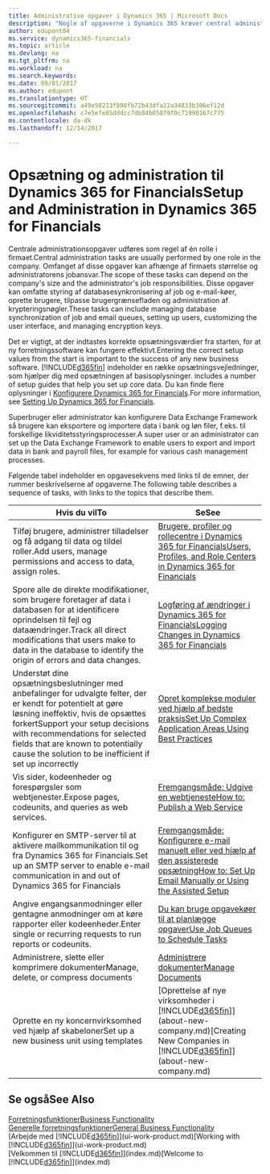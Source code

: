 ```yaml
---
title: Administrative opgaver i Dynamics 365 | Microsoft Docs
description: "Nogle af opgaverne i Dynamics 365 kræver central administration og installation. Se, hvilke opgaver det er, og få at vide, hvad du skal gøre."
author: edupont04
ms.service: dynamics365-financials
ms.topic: article
ms.devlang: na
ms.tgt_pltfrm: na
ms.workload: na
ms.search.keywords: 
ms.date: 09/01/2017
ms.author: edupont
ms.translationtype: HT
ms.sourcegitcommit: a49e50213f808fb72b43dfa22a34833b306ef12d
ms.openlocfilehash: c7e5efe85dddcc7db84b05879f0c71990167c775
ms.contentlocale: da-dk
ms.lasthandoff: 12/14/2017

---
```

# <a name="setup-and-administration-in-dynamics-365-for-financials"></a><span data-ttu-id="4c0d9-104">Opsætning og administration til Dynamics 365 for Financials</span><span class="sxs-lookup"><span data-stu-id="4c0d9-104">Setup and Administration in Dynamics 365 for Financials</span></span>
<span data-ttu-id="4c0d9-105">Centrale administrationsopgaver udføres som regel af én rolle i firmaet.</span><span class="sxs-lookup"><span data-stu-id="4c0d9-105">Central administration tasks are usually performed by one role in the company.</span></span> <span data-ttu-id="4c0d9-106">Omfanget af disse opgaver kan afhænge af firmaets størrelse og administratorens jobansvar.</span><span class="sxs-lookup"><span data-stu-id="4c0d9-106">The scope of these tasks can depend on the company's size and the administrator's job responsibilities.</span></span> <span data-ttu-id="4c0d9-107">Disse opgaver kan omfatte styring af databasesynkronisering af job og e-mail-køer, oprette brugere, tilpasse brugergrænsefladen og administration af krypteringsnøgler.</span><span class="sxs-lookup"><span data-stu-id="4c0d9-107">These tasks can include managing database synchronization of job and email queues, setting up users, customizing the user interface, and managing encryption keys.</span></span>  

<span data-ttu-id="4c0d9-108">Det er vigtigt, at der indtastes korrekte opsætningsværdier fra starten, for at ny forretningssoftware kan fungere effektivt.</span><span class="sxs-lookup"><span data-stu-id="4c0d9-108">Entering the correct setup values from the start is important to the success of any new business software.</span></span> [!INCLUDE[d365fin](includes/d365fin_md.md)]<span data-ttu-id="4c0d9-109"> indeholder en række opsætningsvejledninger, som hjælper dig med opsætningen af basisoplysninger.</span><span class="sxs-lookup"><span data-stu-id="4c0d9-109"> includes a number of setup guides that help you set up core data.</span></span> <span data-ttu-id="4c0d9-110">Du kan finde flere oplysninger i [Konfigurere Dynamics 365 for Financials](setup.md).</span><span class="sxs-lookup"><span data-stu-id="4c0d9-110">For more information, see [Setting Up Dynamics 365 for Financials](setup.md).</span></span>

<!--Whether you use [!INCLUDE[rim](../../includes/rim_md.md)] to implement setup values or you manually enter them in the new company, you can support your setup decisions with some general recommendations for selected setup fields that are known to potentially cause the solution to be inefficient if defined incorrectly.-->  

<span data-ttu-id="4c0d9-111">Superbruger eller administrator kan konfigurere Data Exchange Framework så brugere kan eksportere og importere data i bank og løn filer, f.eks. til forskellige likviditetsstyringsprocesser.</span><span class="sxs-lookup"><span data-stu-id="4c0d9-111">A super user or an administrator can set up the Data Exchange Framework to enable users to export and import data in bank and payroll files, for example for various cash management processes.</span></span>  

<span data-ttu-id="4c0d9-112">Følgende tabel indeholder en opgavesekvens med links til de emner, der rummer beskrivelserne af opgaverne.</span><span class="sxs-lookup"><span data-stu-id="4c0d9-112">The following table describes a sequence of tasks, with links to the topics that describe them.</span></span>   

|<span data-ttu-id="4c0d9-113">**Hvis du vil**</span><span class="sxs-lookup"><span data-stu-id="4c0d9-113">**To**</span></span>|<span data-ttu-id="4c0d9-114">**Se**</span><span class="sxs-lookup"><span data-stu-id="4c0d9-114">**See**</span></span>|  
|------------|-------------|  
|<span data-ttu-id="4c0d9-115">Tilføj brugere, administrer tilladelser og få adgang til data og tildel roller.</span><span class="sxs-lookup"><span data-stu-id="4c0d9-115">Add users, manage permissions and access to data, assign roles.</span></span>|[<span data-ttu-id="4c0d9-116">Brugere, profiler og rollecentre i Dynamics 365 for Financials</span><span class="sxs-lookup"><span data-stu-id="4c0d9-116">Users, Profiles, and Role Centers in Dynamics 365 for Financials</span></span>](admin-users-profiles-roles.md)|  
|<span data-ttu-id="4c0d9-117">Spore alle de direkte modifikationer, som brugere foretager af data i databasen for at identificere oprindelsen til fejl og dataændringer.</span><span class="sxs-lookup"><span data-stu-id="4c0d9-117">Track all direct modifications that users make to data in the database to identify the origin of errors and data changes.</span></span>|[<span data-ttu-id="4c0d9-118">Logføring af ændringer i Dynamics 365 for Financials</span><span class="sxs-lookup"><span data-stu-id="4c0d9-118">Logging Changes in Dynamics 365 for Financials</span></span>](across-log-changes.md)|  
|<span data-ttu-id="4c0d9-119">Understøt dine opsætningsbeslutninger med anbefalinger for udvalgte felter, der er kendt for potentielt at gøre løsning ineffektiv, hvis de opsættes forkert</span><span class="sxs-lookup"><span data-stu-id="4c0d9-119">Support your setup decisions with recommendations for selected fields that are known to potentially cause the solution to be inefficient if set up incorrectly</span></span>|[<span data-ttu-id="4c0d9-120">Opret komplekse moduler ved hjælp af bedste praksis</span><span class="sxs-lookup"><span data-stu-id="4c0d9-120">Set Up Complex Application Areas Using Best Practices</span></span>](set-up-complex-application-areas-using-best-practices.md)|  
|<span data-ttu-id="4c0d9-121">Vis sider, kodeenheder og forespørgsler som webtjenester.</span><span class="sxs-lookup"><span data-stu-id="4c0d9-121">Expose pages, codeunits, and queries as web services.</span></span>|[<span data-ttu-id="4c0d9-122">Fremgangsmåde: Udgive en webtjeneste</span><span class="sxs-lookup"><span data-stu-id="4c0d9-122">How to: Publish a Web Service</span></span>](across-how-publish-web-service.md)|  
|<span data-ttu-id="4c0d9-123">Konfigurer en SMTP-server til at aktivere mailkommunikation til og fra Dynamics 365 for Financials.</span><span class="sxs-lookup"><span data-stu-id="4c0d9-123">Set up an SMTP server to enable e-mail communication in and out of Dynamics 365 for Financials</span></span>| [<span data-ttu-id="4c0d9-124">Fremgangsmåde: Konfigurere e-mail manuelt eller ved hjælp af den assisterede opsætning</span><span class="sxs-lookup"><span data-stu-id="4c0d9-124">How to: Set Up Email Manually or Using the Assisted Setup</span></span>](madeira-how-setup-email.md)|  
|<span data-ttu-id="4c0d9-125">Angive engangsanmodninger eller gentagne anmodninger om at køre rapporter eller kodeenheder.</span><span class="sxs-lookup"><span data-stu-id="4c0d9-125">Enter single or recurring requests to run reports or codeunits.</span></span>|[<span data-ttu-id="4c0d9-126">Du kan bruge opgavekøer til at planlægge opgaver</span><span class="sxs-lookup"><span data-stu-id="4c0d9-126">Use Job Queues to Schedule Tasks</span></span>](admin-job-queues-schedule-tasks.md)|  
|<span data-ttu-id="4c0d9-127">Administrere, slette eller komprimere dokumenter</span><span class="sxs-lookup"><span data-stu-id="4c0d9-127">Manage, delete, or compress documents</span></span>|[<span data-ttu-id="4c0d9-128">Administrere dokumenter</span><span class="sxs-lookup"><span data-stu-id="4c0d9-128">Manage Documents</span></span>](admin-manage-documents.md)|  
|<span data-ttu-id="4c0d9-129">Oprette en ny koncernvirksomhed ved hjælp af skabeloner</span><span class="sxs-lookup"><span data-stu-id="4c0d9-129">Set up a new business unit using templates</span></span>|<span data-ttu-id="4c0d9-130">[Oprettelse af nye virksomheder i [!INCLUDE[d365fin](includes/d365fin_md.md)]](about-new-company.md)</span><span class="sxs-lookup"><span data-stu-id="4c0d9-130">[Creating New Companies in [!INCLUDE[d365fin](includes/d365fin_md.md)]](about-new-company.md)</span></span>|  

## <a name="see-also"></a><span data-ttu-id="4c0d9-131">Se også</span><span class="sxs-lookup"><span data-stu-id="4c0d9-131">See Also</span></span>
[<span data-ttu-id="4c0d9-132">Forretningsfunktioner</span><span class="sxs-lookup"><span data-stu-id="4c0d9-132">Business Functionality</span></span>](madeira-business-functionality.md)  
[<span data-ttu-id="4c0d9-133">Generelle forretningsfunktioner</span><span class="sxs-lookup"><span data-stu-id="4c0d9-133">General Business Functionality</span></span>](ui-across-business-areas.md)  
<span data-ttu-id="4c0d9-134">[Arbejde med [!INCLUDE[d365fin](includes/d365fin_md.md)]](ui-work-product.md)</span><span class="sxs-lookup"><span data-stu-id="4c0d9-134">[Working with [!INCLUDE[d365fin](includes/d365fin_md.md)]](ui-work-product.md)</span></span>  
<span data-ttu-id="4c0d9-135">[Velkommen til [!INCLUDE[d365fin](includes/d365fin_md.md)]](index.md)</span><span class="sxs-lookup"><span data-stu-id="4c0d9-135">[Welcome to [!INCLUDE[d365fin](includes/d365fin_md.md)]](index.md)</span></span>  

